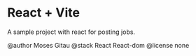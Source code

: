 # React + Vite

A sample project with react for posting jobs.

@author Moses Gitau
@stack React React-dom
@license none
